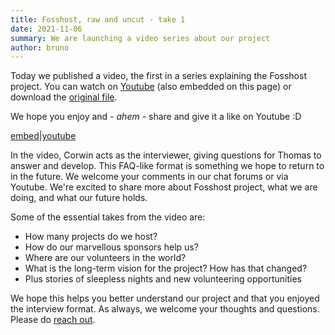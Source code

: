 ```yaml
---
title: Fosshost, raw and uncut - take 1
date: 2021-11-06
summary: We are launching a video series about our project
author: bruno
---
```


Today we published a video, the first in a series explaining the Fosshost project. You can watch on [Youtube](https://www.youtube.com/watch?v=RkV3F8OXrHM) (also embedded on this page) or download the [original file](https://bru.st/i/2021-10-30%2013-26-10.mkv). 

We hope you enjoy and - *ahem* - share and give it a like on Youtube :D

[embed|youtube](https://www.youtube.com/watch?v=RkV3F8OXrHM)

In the video, Corwin acts as the interviewer, giving questions for Thomas to answer and develop. This FAQ-like format is something we hope to return to in the future. We welcome your comments in our chat forums or via Youtube. We're excited to share more about Fosshost project, what we are doing, and what our future holds.

Some of the essential takes from the video are:

- How many projects do we host?
- How do our marvellous sponsors help us?
- Where are our volunteers in the world?
- What is the long-term vision for the project? How has that changed?
- Plus stories of sleepless nights and new volunteering opportunities

We hope this helps you better understand our project and that you enjoyed the interview format. As always, we welcome your thoughts and questions. Please do [reach out](https://fosshost.org/contact).
